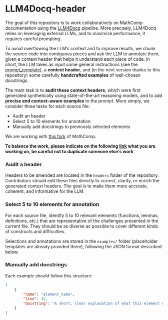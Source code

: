 # LLM4Docq-header
The goal of this repository is to work collaboratively on MathComp documentation using the [LLM4Docq](https://github.com/LLM4Rocq/LLM4Docq) pipeline.
More precisely, LLM4Docq relies on leveraging external LLMs, and to maximize performance, it requires careful prompting.

To avoid overflowing the LLM’s context and to improve results, we chunk the source code into contiguous pieces and ask the LLM to annotate them, given a context header that helps it understand each piece of code.
In short, the LLM takes as input some general instructions (see the [prompt_template](prompt_template.txt)), a **context header**, and (in the next version thanks to this repository) some carefully **handcrafted examples** of well-chosen docstrings.

The main task is to **audit these context headers**, which were first generated synthetically using state-of-the-art reasoning models, and to add **precise and context-aware examples** to the prompt.
More simply, we consider three tasks for each source file:

- Audit an header
- Select 5 to 10 elements for annotation
- Manually add docstrings to previously selected elements

We are working with [this fork](https://github.com/theostos/math-comp/blob/master/algebra/finalg.v) of MathComp.

**To balance the work, please indicate on the following [link](https://notes.inria.fr/dLNK-EW_S8SJdvc0u2YHqA#) what you are working on, be careful not to duplicate someone else's work**

### Audit a header

Headers to be amended are located in the `headers` folder of the repository.
Contributors should edit these files directly to correct, clarify, or enrich the generated context headers.
The goal is to make them more accurate, coherent, and informative for the LLM.

### Select 5 to 10 elements for annotation

For each source file, identify 5 to 10 relevant elements (functions, lemmas, definitions, etc.) that are representative of the challenges presented in the current file.
They should be as diverse as possible to cover different kinds of constructs and difficulties.

Selections and annotations are stored in the `examples/` folder (placeholder templates are already provided there), following the JSON format described below.

### Manually add docstrings

Each example should follow this structure:

```json
[
    {
        "name": "element_name",
        "line": 42,
        "docstring": "A short, clear explanation of what this element does."
    }
]
```

